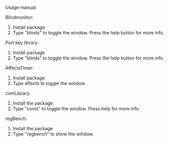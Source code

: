 Usage manual:


Blindmonitor:
1) Install package
2) Type "blinds" to toggle the window. Press the help button for more info.

Port key library:
1) Install package
2) Type "blinds" to toggle the window. Press the help button for more info.

AffectsTimer:
1) Install package
2) Type affects to toggle the window.

comLibrary:
1) Install the package
2) Type "coms" to toggle the window. Press help for more info.

regBench:
1) Install the package
2) Type "regbench" to show the window.
